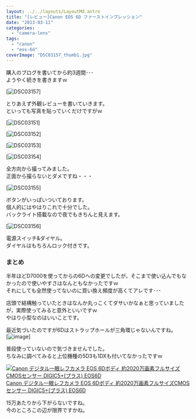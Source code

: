 ```yaml
---
layout: ../../layouts/LayoutMd.astro
title: "[レビュー]Canon EOS 6D ファーストインプレッション"
date: "2013-03-11"
categories: 
  - "camera-lens"
tags: 
  - "canon"
  - "eos-6d"
coverImage: "DSC03157_thumb1.jpg"
---
```


購入のブログを書いてから約3週間･･･  
ようやく続きを書きますｗ

[![DSC03157](/wp/images/DSC03157_thumb.jpg "DSC03157")]

とりあえず外観レビューを書いていきます。  
といっても写真を貼っていくだけですがｗ

[![DSC03151](/wp/images/DSC03151_thumb.jpg "DSC03151")]

[![DSC03152](/wp/images/DSC03152_thumb.jpg "DSC03152")]

[![DSC03153](/wp/images/DSC03153_thumb.jpg "DSC03153")]

[![DSC03154](/wp/images/DSC03154_thumb.jpg "DSC03154")]

全方向から撮ってみました。  
正面から撮らないとダメですね・・・

[![DSC03155](/wp/images/DSC03155_thumb.jpg "DSC03155")]

ボタンがいっぱいついております。  
個人的にはやはりこれで十分でした。  
バックライト搭載なので夜でもきちんと見えます。

[![DSC03156](/wp/images/DSC03156_thumb.jpg "DSC03156")]

電源スイッチ&ダイヤル。  
ダイヤルはもちろんロック付きです。

### まとめ

半年ほどD7000を使ってからの6Dへの変更でしたが，そこまで使い込んでもなかったので使いやすさはなんともなかったですｗ  
それにしても全然使ってないのに買い換え頻度が高くてアレです･･･

店頭で結構触っていたときはなんか丸っこくてダサいかなぁと思っていましたが，実際使ってみると意外といいですｗ  
やはり小型なのはいいことです。

最近気づいたのですが6Dはストラップホールが三角環じゃないんですね。  
[![image](/wp/images/image_thumb9.png "image")]

普段使っていないので気づきませんでした。  
ちなみに調べてみると上位機種の5D3も1DXも付いてなかったですｗ

[![Canon デジタル一眼レフカメラ EOS 6Dボディ 約2020万画素フルサイズCMOSセンサー DIGIC5+(プラス) EOS6D](/wp/images/51q7Z2F6dkL._SL160_.jpg)  
Canon デジタル一眼レフカメラ EOS 6Dボディ 約2020万画素フルサイズCMOSセンサー DIGIC5+(プラス) EOS6D  
](https://www.amazon.co.jp/exec/obidos/ASIN/B009C6VADE/mizuka123-22/ref=nosim)

15万あたりから下がらないですね。  
今のところこの辺が限界ですかね。
